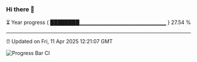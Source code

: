 ### Hi there 👋

⏳ Year progress { ████████▁▁▁▁▁▁▁▁▁▁▁▁▁▁▁▁▁▁▁▁▁▁ } 27.54 %

---

⏰ Updated on Fri, 11 Apr 2025 12:21:07 GMT

![Progress Bar CI](https://github.com/Shyam-Makwana/GitHub-Actions-Demo/workflows/Progress%20Bar%20CI/badge.svg)
